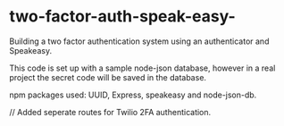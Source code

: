 # two-factor-auth-speak-easy-

Building a two factor authentication system using an authenticator and Speakeasy.

This code is set up with a sample node-json database, however in a real project the secret code will be saved in the database.

npm packages used: UUID, Express, speakeasy and node-json-db.

// Added seperate routes for Twilio 2FA authentication.

